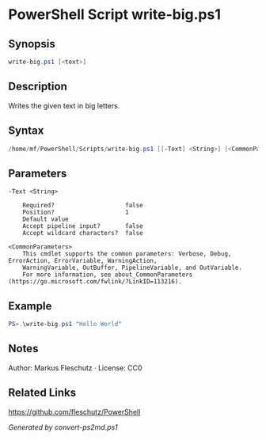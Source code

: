 # PowerShell Script write-big.ps1

## Synopsis
```powershell
write-big.ps1 [<text>]
```

## Description
Writes the given text in big letters.

## Syntax
```powershell
/home/mf/PowerShell/Scripts/write-big.ps1 [[-Text] <String>] [<CommonParameters>]
```

## Parameters

```
-Text <String>
    
    Required?                    false
    Position?                    1
    Default value                
    Accept pipeline input?       false
    Accept wildcard characters?  false
```

```
<CommonParameters>
    This cmdlet supports the common parameters: Verbose, Debug, ErrorAction, ErrorVariable, WarningAction, 
    WarningVariable, OutBuffer, PipelineVariable, and OutVariable.
    For more information, see about_CommonParameters (https://go.microsoft.com/fwlink/?LinkID=113216).
```

## Example
```powershell
PS>.\write-big.ps1 "Hello World"
```


## Notes
Author: Markus Fleschutz · License: CC0

## Related Links
https://github.com/fleschutz/PowerShell

*Generated by convert-ps2md.ps1*
